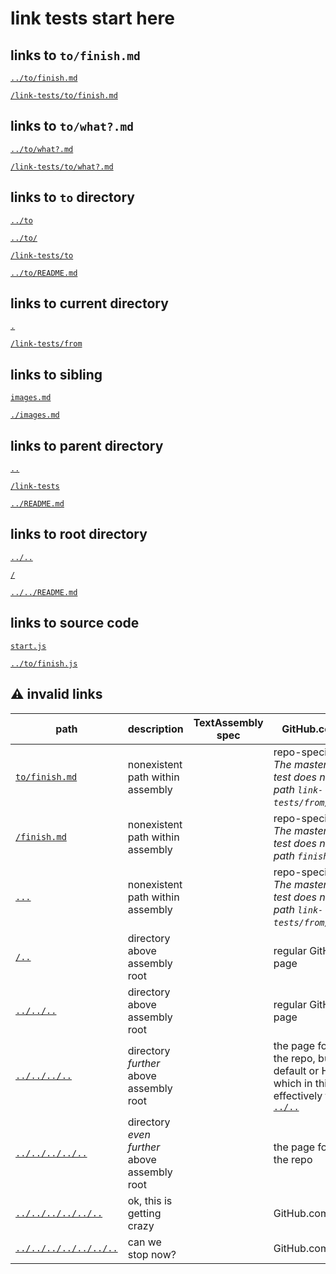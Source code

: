 # link tests start here

## links to `to/finish.md`

[`../to/finish.md`](../to/finish.md)

[`/link-tests/to/finish.md`](/link-tests/to/finish.md)


## links to `to/what?.md`

[`../to/what?.md`](../to/what?.md)

[`/link-tests/to/what?.md`](/link-tests/to/what?.md)


## links to `to` directory

[`../to`](../to)

[`../to/`](../to/)

[`/link-tests/to`](/link-tests/to)

[`../to/README.md`](../to/README.md)


## links to current directory

[`.`](.)

[`/link-tests/from`](/link-tests/from)


## links to sibling

[`images.md`](images.md)

[`./images.md`](./images.md)


## links to parent directory

[`..`](..)

[`/link-tests`](/link-tests)

[`../README.md`](../README.md)


## links to root directory

[`../..`](../..)

[`/`](/)

[`../../README.md`](../../README.md)


## links to source code

[`start.js`](start.js)

[`../to/finish.js`](../to/finish.js)


## ⚠️ invalid links

| path                                           | description                                  | TextAssembly spec | GitHub.com behavior                                                                                                                  |
|------------------------------------------------|----------------------------------------------|-------------------|--------------------------------------------------------------------------------------------------------------------------------------|
| [`to/finish.md`](to/finish.md)                 | nonexistent path within assembly             |                   | repo-specific 404 page: *The master branch of test does not contain the path `link-tests/from/to/finish.md`.*                        |
| [`/finish.md`](/finish.md)                     | nonexistent path within assembly             |                   | repo-specific 404 page: *The master branch of test does not contain the path `finish.md`.*                                           |
| [`...`](...)                                   | nonexistent path within assembly             |                   | repo-specific 404 page: *The master branch of test does not contain the path `link-tests/from/...`.*                                 |
| [`/..`](/..)                                   | directory above assembly root                |                   | regular GitHub.com  404 page                                                                                                         |
| [`../../..`](../../..)                         | directory above assembly root                |                   | regular GitHub.com  404 page                                                                                                         |
| [`../../../..`](../../../..)                   | directory *further* above assembly root      |                   | the page for the root of the repo, but to the default or HEAD branch, which in this case is effectively the same as [`../..`](../..) |
| [`../../../../..`](../../../../..)             | directory *even further* above assembly root |                   | the page for the owner of the repo                                                                                                   |
| [`../../../../../..`](../../../../../..)       | ok, this is getting crazy                    |                   | GitHub.com home page                                                                                                                 |
| [`../../../../../../..`](../../../../../../..) | can we stop now?                             |                   | GitHub.com home page                                                                                                                 |

